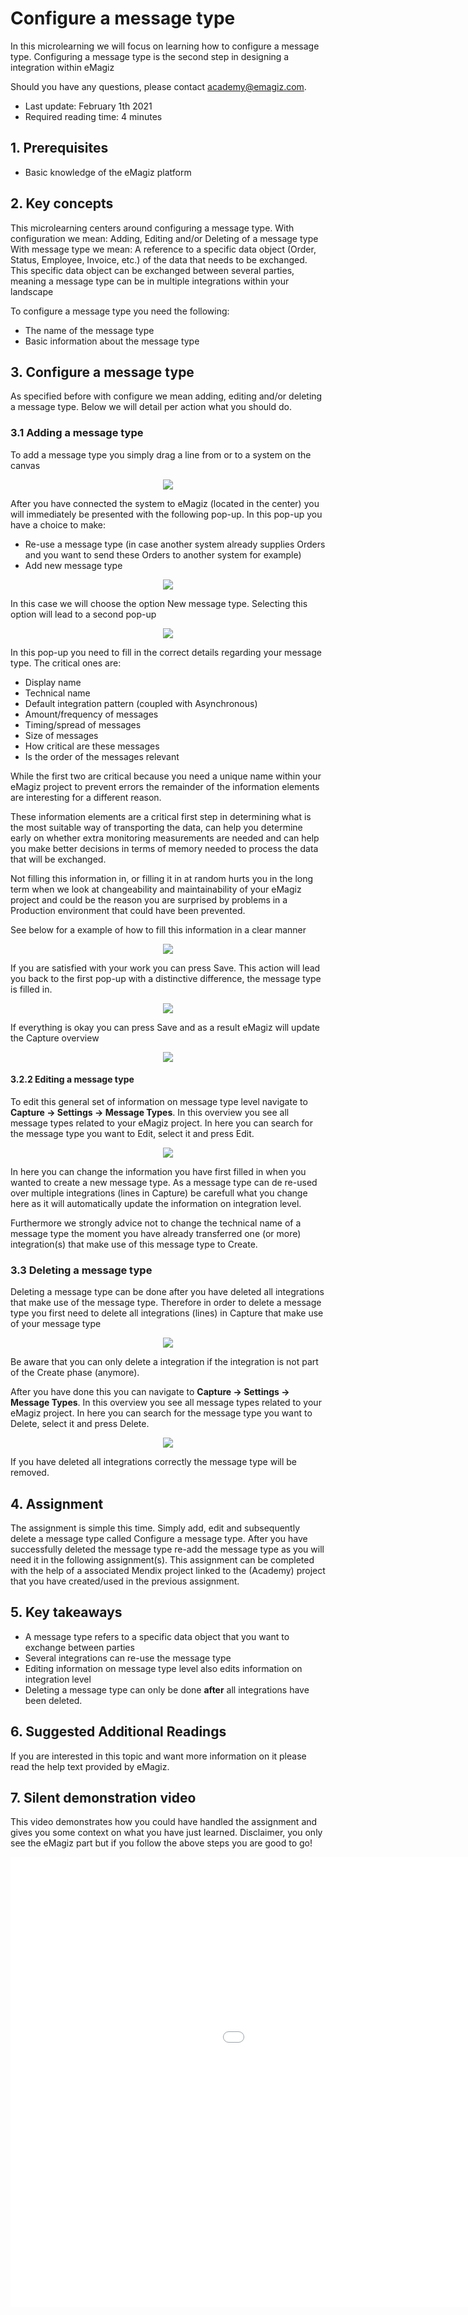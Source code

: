 # Configure a message type

In this microlearning we will focus on learning how to configure a message type. 
Configuring a message type is the second step in designing a integration within eMagiz

Should you have any questions, please contact academy@emagiz.com.

- Last update: February 1th 2021
- Required reading time: 4 minutes

## 1. Prerequisites
- Basic knowledge of the eMagiz platform

## 2. Key concepts
This microlearning centers around configuring a message type.
With configuration we mean: Adding, Editing and/or Deleting of a message type
With message type we mean: A reference to a specific data object (Order, Status, Employee, Invoice, etc.) of the data that needs to be exchanged. 
This specific data object can be exchanged between several parties, meaning a message type can be in multiple integrations within your landscape

To configure a message type you need the following:
- The name of the message type
- Basic information about the message type

## 3. Configure a message type

As specified before with configure we mean adding, editing and/or deleting a message type. Below we will detail per action what you should do.

### 3.1 Adding a message type

To add a message type you simply drag a line from or to a system on the canvas

<p align="center"><img src="../../img/microlearning/ml-configure-a-message-type--drag-message-type-on-canvas-start.png"></p> 

After you have connected the system to eMagiz (located in the center) you will immediately be presented with the following pop-up. In this pop-up you have a choice to make:

- Re-use a message type (in case another system already supplies Orders and you want to send these Orders to another system for example)
- Add new message type

<p align="center"><img src="../../img/microlearning/ml-configure-a-message-type--new-message-type-first-popup.png"></p>

In this case we will choose the option New message type. Selecting this option will lead to a second pop-up

<p align="center"><img src="../../img/microlearning/ml-configure-a-message-type--new-message-type-second-popup.png"></p>

In this pop-up you need to fill in the correct details regarding your message type. The critical ones are:

- Display name
- Technical name
- Default integration pattern (coupled with Asynchronous)
- Amount/frequency of messages
- Timing/spread of messages
- Size of messages
- How critical are these messages
- Is the order of the messages relevant

While the first two are critical because you need a unique name within your eMagiz project to prevent errors the remainder of the information elements are interesting for a different reason.

These information elements are a critical first step in determining what is the most suitable way of transporting the data, 
can help you determine early on whether extra monitoring measurements are needed and can help you make better decisions in terms of memory needed to process the data that will be exchanged.

Not filling this information in, or filling it in at random hurts you in the long term when we look at changeability and maintainability of your eMagiz project 
and could be the reason you are surprised by problems in a Production environment that could have been prevented.

See below for a example of how to fill this information in a clear manner

<p align="center"><img src="../../img/microlearning/ml-configure-a-message-type--new-message-type-second-popup-filled-in.png"></p>

If you are satisfied with your work you can press Save. This action will lead you back to the first pop-up with a distinctive difference, the message type is filled in.

<p align="center"><img src="../../img/microlearning/ml-configure-a-message-type--new-message-type-first-popup-filled-in.png"></p>

If everything is okay you can press Save and as a result eMagiz will update the Capture overview

<p align="center"><img src="../../img/microlearning/ml-configure-a-message-type--updated-capture-overview.png"></p>

#### 3.2.2 Editing a message type

To edit this general set of information on message type level navigate to **Capture -> Settings -> Message Types**. In this overview you see all message types related to your eMagiz project.
In here you can search for the message type you want to Edit, select it and press Edit.

<p align="center"><img src="../../img/microlearning/ml-configure-a-message-type--edit-message-type-in-message-type-overview.png"></p>

In here you can change the information you have first filled in when you wanted to create a new message type. 
As a message type can de re-used over multiple integrations (lines in Capture) be carefull what you change here as it will automatically update the information on integration level.

Furthermore we strongly advice not to change the technical name of a message type the moment you have already transferred one (or more) integration(s) that make use of this message type to Create.

### 3.3 Deleting a message type

Deleting a message type can be done after you have deleted all integrations that make use of the message type. 
Therefore in order to delete a message type you first need to delete all integrations (lines) in Capture that make use of your message type

<p align="center"><img src="../../img/microlearning/ml-configure-a-message-type--delete-integration.png"></p>

Be aware that you can only delete a integration if the integration is not part of the Create phase (anymore).

After you have done this you can navigate to **Capture -> Settings -> Message Types**. In this overview you see all message types related to your eMagiz project.
In here you can search for the message type you want to Delete, select it and press Delete. 

<p align="center"><img src="../../img/microlearning/ml-configure-a-message-type--message-type-overview.png"></p>

If you have deleted all integrations correctly the message type will be removed.

## 4. Assignment

The assignment is simple this time. Simply add, edit and subsequently delete a message type called Configure a message type. 
After you have successfully deleted the message type re-add the message type as you will need it in the following assignment(s).
This assignment can be completed with the help of a associated Mendix project linked to the (Academy) project that you have created/used in the previous assignment.

## 5. Key takeaways

- A message type refers to a specific data object that you want to exchange between parties
- Several integrations can re-use the message type
- Editing information on message type level also edits information on integration level
- Deleting a message type can only be done **after** all integrations have been deleted.

## 6. Suggested Additional Readings

If you are interested in this topic and want more information on it please read the help text provided by eMagiz.

## 7. Silent demonstration video

This video demonstrates how you could have handled the assignment and gives you some context on what you have just learned. Disclaimer, you only see the eMagiz part but if you follow the above steps you are good to go!

<iframe width="1280" height="720" src="../../vid/microlearning/microlearning-configure-a-message-type.mp4" frameborder="0" allow="accelerometer; autoplay; clipboard-write; encrypted-media; gyroscope; picture-in-picture" allowfullscreen></iframe>